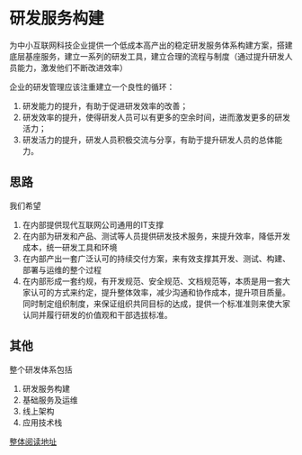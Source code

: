 # 研发服务构建


为中小互联网科技企业提供一个低成本高产出的稳定研发服务体系构建方案，搭建底层基座服务，建立一系列的研发工具，建立合理的流程与制度（通过提升研发人员能力，激发他们不断改进效率）


企业的研发管理应该注重建立一个良性的循环：
1. 研发能力的提升，有助于促进研发效率的改善；
2. 研发效率的提升，使得研发人员可以有更多的空余时间，进而激发更多的研发活力；
3. 研发活力的提升，研发人员积极交流与分享，有助于提升研发人员的总体能力。



## 思路

我们希望

1. 在内部提供现代互联网公司通用的IT支撑
1. 在内部为研发和产品、测试等人员提供研发技术服务，来提升效率，降低开发成本，统一研发工具和环境
1. 在内部产出一套广泛认可的持续交付方案，来有效支撑其开发、测试、构建、部署与运维的整个过程
1. 在内部形成一套约规，有开发规范、安全规范、文档规范等，本质是用一套大家认可的方式来约定，提升整体效率，减少沟通和协作成本，提升项目质量。同时制定组织制度，来保证组织共同目标的达成，提供一个标准准则来使大家认同并履行研发的价值观和干部选拔标准。


## 其他

整个研发体系包括

1. 研发服务构建
1. 基础服务及运维
1. 线上架构
1. 应用技术栈

[整体阅读地址](https://ifentech.gitbooks.io/rdbuild/content/)






